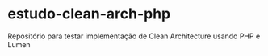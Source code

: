# estudo-clean-arch-php
Repositório para testar implementação de Clean Architecture usando PHP e Lumen